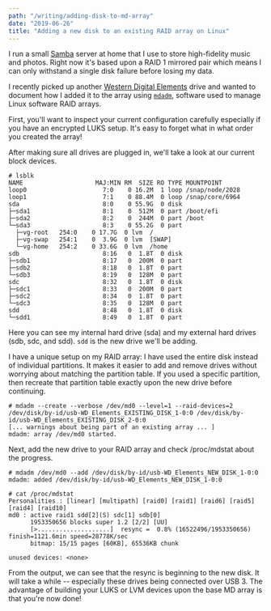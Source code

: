 ```yaml
---
path: "/writing/adding-disk-to-md-array"
date: "2019-06-26"
title: "Adding a new disk to an existing RAID array on Linux"
---
```

I run a small [Samba](https://www.samba.org/) server at home that I use to store high-fidelity music and photos.  Right now it's based upon a RAID 1 mirrored pair which means I can only withstand a single disk failure before losing my data.

I recently picked up another [Western Digital Elements](https://www.wd.com/products/portable-storage/wd-elements-portable.html) drive and wanted to document how I added it to the array using [`mdadm`](https://raid.wiki.kernel.org/index.php/Linux_Raid), software used to manage Linux software RAID arrays.

First, you'll want to inspect your current configuration carefully  especially if you have an encrypted LUKS setup.  It's easy to forget what in what order you created the array!

After making sure all drives are plugged in, we'll take a look at our current block devices.

```shell
# lsblk
NAME                    MAJ:MIN RM  SIZE RO TYPE MOUNTPOINT
loop0                     7:0    0 16.2M  1 loop /snap/node/2028
loop1                     7:1    0 88.4M  0 loop /snap/core/6964
sda                       8:0    0 55.9G  0 disk 
├─sda1                    8:1    0  512M  0 part /boot/efi
├─sda2                    8:2    0  244M  0 part /boot
└─sda3                    8:3    0 55.2G  0 part 
  ├─vg-root   254:0    0 17.7G  0 lvm  /
  ├─vg-swap   254:1    0  3.9G  0 lvm  [SWAP]
  └─vg-home   254:2    0 33.6G  0 lvm  /home
sdb                       8:16   0  1.8T  0 disk 
├─sdb1                    8:17   0  200M  0 part 
├─sdb2                    8:18   0  1.8T  0 part 
└─sdb3                    8:19   0  128M  0 part 
sdc                       8:32   0  1.8T  0 disk 
├─sdc1                    8:33   0  200M  0 part 
├─sdc2                    8:34   0  1.8T  0 part 
└─sdc3                    8:35   0  128M  0 part 
sdd                       8:48   0  1.8T  0 disk 
└─sdd1                    8:49   0  1.8T  0 part 
```

Here you can see my internal hard drive (sda) and my external hard drives (sdb, sdc, and sdd).  `sdd` is the new drive we'll be adding.

I have a unique setup on my RAID array: I have used the entire disk instead of individual partitions.  It makes it easier to add and remove drives without worrying about matching the partition table.  If you used a specific partition, then recreate that partition table exactly upon the new drive before continuing.

```
# mdadm --create --verbose /dev/md0 --level=1 --raid-devices=2 /dev/disk/by-id/usb-WD_Elements_EXISTING_DISK_1-0:0 /dev/disk/by-id/usb-WD_Elements_EXISTING_DISK_2-0:0
[... warnings about being part of an existing array ... ]
mdadm: array /dev/md0 started.
```

Next, add the new drive to your RAID array and check /proc/mdstat about the progress.
```
# mdadm /dev/md0 --add /dev/disk/by-id/usb-WD_Elements_NEW_DISK_1-0:0
mdadm: added /dev/disk/by-id/usb-WD_Elements_NEW_DISK_1-0:0

# cat /proc/mdstat
Personalities : [linear] [multipath] [raid0] [raid1] [raid6] [raid5] [raid4] [raid10] 
md0 : active raid1 sdd[2](S) sdc[1] sdb[0]
      1953350656 blocks super 1.2 [2/2] [UU]
      [>....................]  resync =  0.8% (16522496/1953350656) finish=1121.6min speed=28778K/sec
      bitmap: 15/15 pages [60KB], 65536KB chunk

unused devices: <none>
```
From the output, we can see that the resync is beginning to the new disk.  It will take a while -- especially these drives being connected over USB 3.  The advantage of building your LUKS or LVM devices upon the base MD array is that you're now done!
